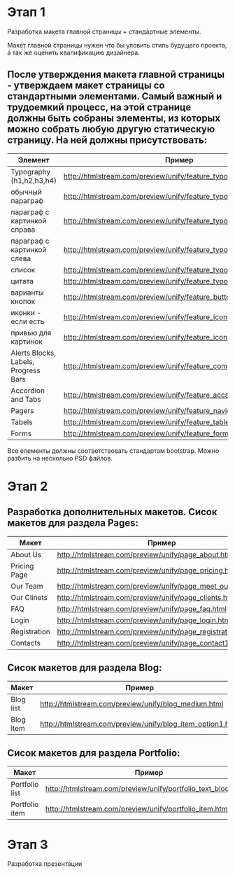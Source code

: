 Этап 1
======

Разработка макета главной страницы + стандартные элементы.

Макет главной страницы нужен что бы уловить стиль будущего проекта, а так же оценить квалификацию дизайнера.

После утверждения макета главной страницы - утверждаем макет страницы со стандартными элементами. 
Самый важный и трудоемкий процесс, на этой странице должны быть собраны элементы, из которых можно собрать любую другую статическую страницу.
На ней должны присутствовать:
-----------------------------
| Элемент  | Пример |
| --------------------------- | ------------- |
| Typography (h1,h2,h3,h4)    | http://htmlstream.com/preview/unify/feature_typography.html  |
| обычный параграф            | http://htmlstream.com/preview/unify/feature_typography.html  |
|параграф с картинкой справа  | http://htmlstream.com/preview/unify/feature_typography.html  |
|параграф с картинкой слева   | http://htmlstream.com/preview/unify/feature_typography.html  |
|список                       | http://htmlstream.com/preview/unify/feature_typography.html  |
|цитата                       | http://htmlstream.com/preview/unify/feature_typography.html  |
|варианты кнопок              | http://htmlstream.com/preview/unify/feature_buttons.html |
|иконки - если есть           | http://htmlstream.com/preview/unify/feature_icons.html |
|привью для картинок          | http://htmlstream.com/preview/unify/feature_icons.html |
|Alerts Blocks, Labels, Progress Bars | http://htmlstream.com/preview/unify/feature_components.html |
|Accordion and Tabs           | http://htmlstream.com/preview/unify/feature_accardion_and_tabs.html |
|Pagers                       | http://htmlstream.com/preview/unify/feature_navigations.html |
|Tabels                       | http://htmlstream.com/preview/unify/feature_tables.html |
|Forms                        | http://htmlstream.com/preview/unify/feature_forms.html |

Все елементы должны соответствовать стандартам bootstrap.
Можно разбить на несколько PSD файлов.

Этап 2
=======
Разработка дополнительных макетов.
Сисок макетов для раздела Pages:
-----------------------------
| Макет  | Пример |
| --------------------------- | ------------- |
| About Us | http://htmlstream.com/preview/unify/page_about.html
| Pricing Page | http://htmlstream.com/preview/unify/page_pricing.html |
| Our Team | http://htmlstream.com/preview/unify/page_meet_our_team.html |
| Our Clinets | http://htmlstream.com/preview/unify/page_clients.html |
| FAQ | http://htmlstream.com/preview/unify/page_faq.html |
| Login | http://htmlstream.com/preview/unify/page_login.html | 
| Registration | http://htmlstream.com/preview/unify/page_registration.html |
| Contacts | http://htmlstream.com/preview/unify/page_contact1.html |
Сисок макетов для раздела Blog:
-----------------------------
| Макет  | Пример |
| --------------------------- | ------------- |
| Blog list | http://htmlstream.com/preview/unify/blog_medium.html |
| Blog item | http://htmlstream.com/preview/unify/blog_item_option1.html |
Сисок макетов для раздела Portfolio:
-----------------------------
| Макет  | Пример |
| --------------------------- | ------------- |
| Portfolio list | http://htmlstream.com/preview/unify/portfolio_text_blocks.html |
| Portfolio item | http://htmlstream.com/preview/unify/portfolio_item.html |

Этап 3
======
Разработка презентации

